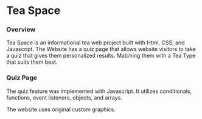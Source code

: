 # Tea Space

### Overview

Tea Space is an informational tea web project built with Html, CSS, and Javascript.
The Website has a quiz page that allows website visitors to take a quiz that gives them 
personalized results. Matching them with a Tea Type that suits them best.

### Quiz Page

The quiz feature was implemented with Javascript. It utilizes conditionals, functions, event listeners,
objects, and arrays. 


The website uses original custom graphics. 
